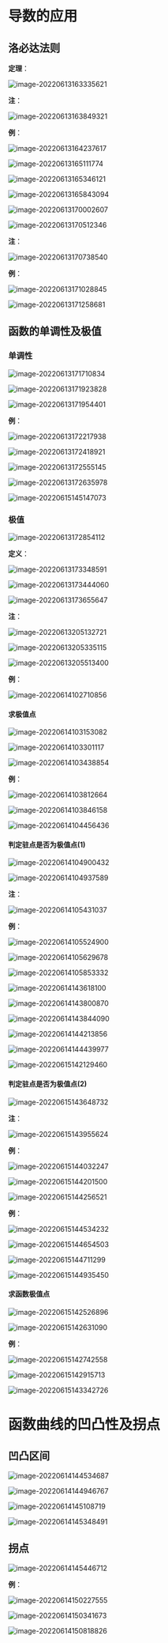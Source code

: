 # 导数的应用

## 洛必达法则

**定理**：

![image-20220613163335621](D:/Data/typora/photo/image-20220613163335621.png)

**注**：

![image-20220613163849321](D:/Data/typora/photo/image-20220613163849321.png)

**例**：

![image-20220613164237617](D:/Data/typora/photo/image-20220613164237617.png)

![image-20220613165111774](D:/Data/typora/photo/image-20220613165111774.png)

![image-20220613165346121](D:/Data/typora/photo/image-20220613165346121.png)

![image-20220613165843094](D:/Data/typora/photo/image-20220613165843094.png)

![image-20220613170002607](D:/Data/typora/photo/image-20220613170002607.png)

![image-20220613170512346](D:/Data/typora/photo/image-20220613170512346.png)

**注**：

![image-20220613170738540](D:/Data/typora/photo/image-20220613170738540.png)

**例**：

![image-20220613171028845](D:/Data/typora/photo/image-20220613171028845.png)

![image-20220613171258681](D:/Data/typora/photo/image-20220613171258681.png)

## 函数的单调性及极值

### 单调性

![image-20220613171710834](D:/Data/typora/photo/image-20220613171710834.png)

![image-20220613171923828](D:/Data/typora/photo/image-20220613171923828.png)

![image-20220613171954401](D:/Data/typora/photo/image-20220613171954401.png)

**例**：

![image-20220613172217938](D:/Data/typora/photo/image-20220613172217938.png)

![image-20220613172418921](D:/Data/typora/photo/image-20220613172418921.png)

![image-20220613172555145](D:/Data/typora/photo/image-20220613172555145.png)

![image-20220613172635978](D:/Data/typora/photo/image-20220613172635978.png)

![image-20220615145147073](D:/Data/typora/photo/image-20220615145147073.png)

### 极值

![image-20220613172854112](D:/Data/typora/photo/image-20220613172854112.png)

**定义**：

![image-20220613173348591](D:/Data/typora/photo/image-20220613173348591.png)

![image-20220613173444060](D:/Data/typora/photo/image-20220613173444060.png)

![image-20220613173655647](D:/Data/typora/photo/image-20220613173655647.png)

**注**：

![image-20220613205132721](D:/Data/typora/photo/image-20220613205132721.png)

![image-20220613205335115](D:/Data/typora/photo/image-20220613205335115.png)

![image-20220613205513400](D:/Data/typora/photo/image-20220613205513400.png)

**例**：

![image-20220614102710856](D:/Data/typora/photo/image-20220614102710856.png)

#### 求极值点

![image-20220614103153082](D:/Data/typora/photo/image-20220614103153082.png)

![image-20220614103301117](D:/Data/typora/photo/image-20220614103301117.png)

![image-20220614103438854](D:/Data/typora/photo/image-20220614103438854.png)

**例**：

![image-20220614103812664](D:/Data/typora/photo/image-20220614103812664.png)

![image-20220614103846158](D:/Data/typora/photo/image-20220614103846158.png)

![image-20220614104456436](D:/Data/typora/photo/image-20220614104456436.png)

#### 判定驻点是否为极值点(1)

![image-20220614104900432](D:/Data/typora/photo/image-20220614104900432.png)

![image-20220614104937589](D:/Data/typora/photo/image-20220614104937589.png)

**注**：

![image-20220614105431037](D:/Data/typora/photo/image-20220614105431037.png)

**例**：

![image-20220614105524900](D:/Data/typora/photo/image-20220614105524900.png)

![image-20220614105629678](D:/Data/typora/photo/image-20220614105629678.png)

![image-20220614105853332](D:/Data/typora/photo/image-20220614105853332.png)

![image-20220614143618100](D:/Data/typora/photo/image-20220614143618100.png)

![image-20220614143800870](D:/Data/typora/photo/image-20220614143800870.png)

![image-20220614143844090](D:/Data/typora/photo/image-20220614143844090.png)

![image-20220614144213856](D:/Data/typora/photo/image-20220614144213856.png)

![image-20220614144439977](D:/Data/typora/photo/image-20220614144439977.png)

![image-20220615142129460](D:/Data/typora/photo/image-20220615142129460.png)

#### 判定驻点是否为极值点(2)

![image-20220615143648732](D:/Data/typora/photo/image-20220615143648732.png)

**注**：

![image-20220615143955624](D:/Data/typora/photo/image-20220615143955624.png)

**例**：

![image-20220615144032247](D:/Data/typora/photo/image-20220615144032247.png)

![image-20220615144201500](D:/Data/typora/photo/image-20220615144201500.png)

![image-20220615144256521](D:/Data/typora/photo/image-20220615144256521.png)

**例**：

![image-20220615144534232](D:/Data/typora/photo/image-20220615144534232.png)

![image-20220615144654503](D:/Data/typora/photo/image-20220615144654503.png)

![image-20220615144711299](D:/Data/typora/photo/image-20220615144711299.png)

![image-20220615144935450](D:/Data/typora/photo/image-20220615144935450.png)

#### 求函数极值点

![image-20220615142526896](D:/Data/typora/photo/image-20220615142526896.png)

![image-20220615142631090](D:/Data/typora/photo/image-20220615142631090.png)

**例**：

![image-20220615142742558](D:/Data/typora/photo/image-20220615142742558.png)

![image-20220615142915713](D:/Data/typora/photo/image-20220615142915713.png)

![image-20220615143342726](D:/Data/typora/photo/image-20220615143342726.png)

# 函数曲线的凹凸性及拐点

## 凹凸区间

![image-20220614144534687](D:/Data/typora/photo/image-20220614144534687.png)

![image-20220614144946767](D:/Data/typora/photo/image-20220614144946767.png)

![image-20220614145108719](D:/Data/typora/photo/image-20220614145108719.png)

![image-20220614145348491](D:/Data/typora/photo/image-20220614145348491.png)

## 拐点

![image-20220614145446712](D:/Data/typora/photo/image-20220614145446712.png)

**例**：

![image-20220614150227555](D:/Data/typora/photo/image-20220614150227555.png)

![image-20220614150341673](D:/Data/typora/photo/image-20220614150341673.png)

![image-20220614150818826](D:/Data/typora/photo/image-20220614150818826.png)
